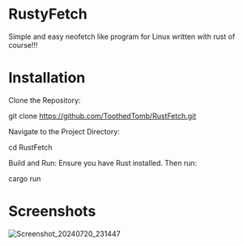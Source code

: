 # RustyFetch
Simple and easy neofetch like program for Linux written with rust of course!!!
# Installation

Clone the Repository:

git clone https://github.com/ToothedTomb/RustFetch.git

Navigate to the Project Directory:

cd RustFetch

Build and Run: Ensure you have Rust installed. Then run:

cargo run




# Screenshots
![Screenshot_20240720_231447](https://github.com/user-attachments/assets/4f0fd2b2-3841-4ef3-858b-5f6962465c66)
